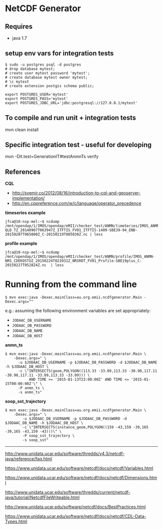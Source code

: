 # NetCDF Generator

## Requires
* java 1.7

## setup env vars for integration tests

    $ sudo -u postgres psql -d postgres
    # drop database mytest;
    # create user mytest password 'mytest';
    # create database mytest owner mytest;
    # \c mytest
    # create extension postgis schema public;

    export POSTGRES_USER='mytest'
    export POSTGRES_PASS='mytest'
    export POSTGRES_JDBC_URL='jdbc:postgresql://127.0.0.1/mytest'

## To compile and run unit + integration tests
mvn clean install

## Specific integration test - useful for developing
mvn -Dit.test=GenerationIT#testAnmnTs verify

## References

**CQL**

* http://svemir.co/2012/08/16/introduction-to-cql-and-geoserver-implementation/
* http://en.cppreference.com/w/c/language/operator_precedence


**timeseries example**

```
jfca@10-nsp-mel:~$ ncdump /mnt/opendap/1/IMOS/opendap/eMII/checker_test/ANMN/timeSeries/IMOS_ANMN-QLD_TZ_20140907T063947Z_ITFTIS_FV01_ITFTIS-1409-SBE39-94_END-20150207T065000Z_C-20150219T005030Z.nc | less
```

**profile example**

```
jfca@10-nsp-mel:~$ ncdump /mnt/opendap/1/IMOS/opendap/eMII/checker_test/ANMN/profile/IMOS_ANMN-NRS_CDEKOSTUZ_20150224T023931Z_NRSROT_FV01_Profile-SBE19plus_C-20150227T052824Z.nc  | less
```

# Running from the command line

```
$ mvn exec:java -Dexec.mainClass=au.org.emii.ncdfgenerator.Main -Dexec.args=""
```

e.g.: assuming the following environment variables are set appropriately:

* `JODAAC_DB_USERNAME`
* `JODAAC_DB_PASSWORD`
* `JODAAC_DB_NAME`
* `JODAAC_DB_HOST`


**anmn_ts**

```
$ mvn exec:java -Dexec.mainClass=au.org.emii.ncdfgenerator.Main \
    -Dexec.args=" \
      -u $JODAAC_DB_USERNAME -p $JODAAC_DB_PASSWORD -d $JODAAC_DB_NAME -h $JODAAC_DB_HOST \
      -c \"INTERSECTS(geom,POLYGON((113.33 -33.09,113.33 -30.98,117.11 -30.98,117.11 -33.09,113.33 -33.09))) \
           AND TIME >= '2015-01-13T23:00:00Z' AND TIME <= '2015-01-15T00:00:00Z'\" \
      -P anmn_ts \
      -s anmn_ts"
```

**soop\_sst_trajectory**

```
$ mvn exec:java -Dexec.mainClass=au.org.emii.ncdfgenerator.Main \
    -Dexec.args=" \
        -u $JODAAC_DB_USERNAME -p $JODAAC_DB_PASSWORD -d $JODAAC_DB_NAME -h $JODAAC_DB_HOST \
        -c \"INTERSECTS(instance_geom,POLYGON((159 -43,159 -39,165 -39,165 -43,159 -43)))\" \
        -P soop_sst_trajectory \
        -s soop_sst"
```

----

http://www.unidata.ucar.edu/software/thredds/v4.3/netcdf-java/reference/faq.html

https://www.unidata.ucar.edu/software/netcdf/docs/netcdf/Variables.html

https://www.unidata.ucar.edu/software/netcdf/docs/netcdf/Dimensions.html

http://www.unidata.ucar.edu/software/thredds/current/netcdf-java/tutorial/NetcdfFileWriteable.html

http://www.unidata.ucar.edu/software/netcdf/docs/BestPractices.html

https://www.unidata.ucar.edu/software/netcdf/docs/netcdf/CDL-Data-Types.html
